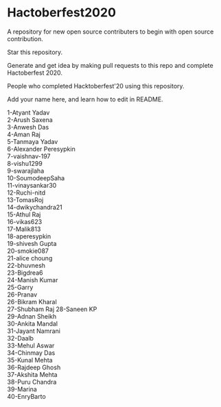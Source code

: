 # Hactoberfest2020
A repository for new open source contributers to begin with open source contribution. <br />

Star this repository.

Generate and get idea by making pull requests to this repo and complete Hactoberfest 2020. <br />

People who completed Hacktoberfest'20 using this repository. <br />

Add your name here, and learn how to edit in README. <br />

1-Atyant Yadav <br />
2-Arush Saxena <br />
3-Anwesh Das <br />
4-Aman Raj <br />
5-Tanmaya Yadav <br />
6-Alexander Peresypkin <br />
7-vaishnav-197 <br />
8-vishu1299 <br />
9-swarajlaha <br />
10-SoumodeepSaha <br />
11-vinaysankar30 <br />
12-Ruchi-nitd <br />
13-TomasRoj <br />
14-dwikychandra21 <br />
15-Athul Raj <br />
16-vikas623 <br />
17-Malik813 <br />
18-aperesypkin <br />
19-shivesh Gupta <br/>
20-smokie087<br />
21-alice choung <br />
22-bhuvnesh <br />
23-Bigdrea6 <br />
24-Manish Kumar <br/>
25-Garry  <br/>
26-Pranav  <br/>
26-Bikram Kharal  <br/>
27-Shubham Raj
28-Saneen KP <br />
29-Adnan Sheikh <br />
30-Ankita Mandal <br />
31-Jayant Namrani <br/>
32-Daalb <br/>
33-Mehul Aswar<br/>
34-Chinmay Das<br/>
35-Kunal Mehta<br/>
36-Rajdeep Ghosh <br/>
37-Akshita Mehta<br/>
38-Puru Chandra<br/>
39-Marina<br/> 
40-EnryBarto <br/>
